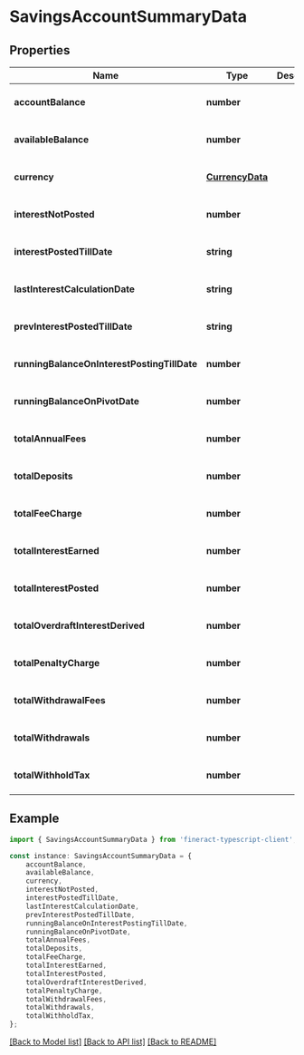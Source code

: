 # SavingsAccountSummaryData


## Properties

Name | Type | Description | Notes
------------ | ------------- | ------------- | -------------
**accountBalance** | **number** |  | [optional] [default to undefined]
**availableBalance** | **number** |  | [optional] [default to undefined]
**currency** | [**CurrencyData**](CurrencyData.md) |  | [optional] [default to undefined]
**interestNotPosted** | **number** |  | [optional] [default to undefined]
**interestPostedTillDate** | **string** |  | [optional] [default to undefined]
**lastInterestCalculationDate** | **string** |  | [optional] [default to undefined]
**prevInterestPostedTillDate** | **string** |  | [optional] [default to undefined]
**runningBalanceOnInterestPostingTillDate** | **number** |  | [optional] [default to undefined]
**runningBalanceOnPivotDate** | **number** |  | [optional] [default to undefined]
**totalAnnualFees** | **number** |  | [optional] [default to undefined]
**totalDeposits** | **number** |  | [optional] [default to undefined]
**totalFeeCharge** | **number** |  | [optional] [default to undefined]
**totalInterestEarned** | **number** |  | [optional] [default to undefined]
**totalInterestPosted** | **number** |  | [optional] [default to undefined]
**totalOverdraftInterestDerived** | **number** |  | [optional] [default to undefined]
**totalPenaltyCharge** | **number** |  | [optional] [default to undefined]
**totalWithdrawalFees** | **number** |  | [optional] [default to undefined]
**totalWithdrawals** | **number** |  | [optional] [default to undefined]
**totalWithholdTax** | **number** |  | [optional] [default to undefined]

## Example

```typescript
import { SavingsAccountSummaryData } from 'fineract-typescript-client';

const instance: SavingsAccountSummaryData = {
    accountBalance,
    availableBalance,
    currency,
    interestNotPosted,
    interestPostedTillDate,
    lastInterestCalculationDate,
    prevInterestPostedTillDate,
    runningBalanceOnInterestPostingTillDate,
    runningBalanceOnPivotDate,
    totalAnnualFees,
    totalDeposits,
    totalFeeCharge,
    totalInterestEarned,
    totalInterestPosted,
    totalOverdraftInterestDerived,
    totalPenaltyCharge,
    totalWithdrawalFees,
    totalWithdrawals,
    totalWithholdTax,
};
```

[[Back to Model list]](../README.md#documentation-for-models) [[Back to API list]](../README.md#documentation-for-api-endpoints) [[Back to README]](../README.md)
